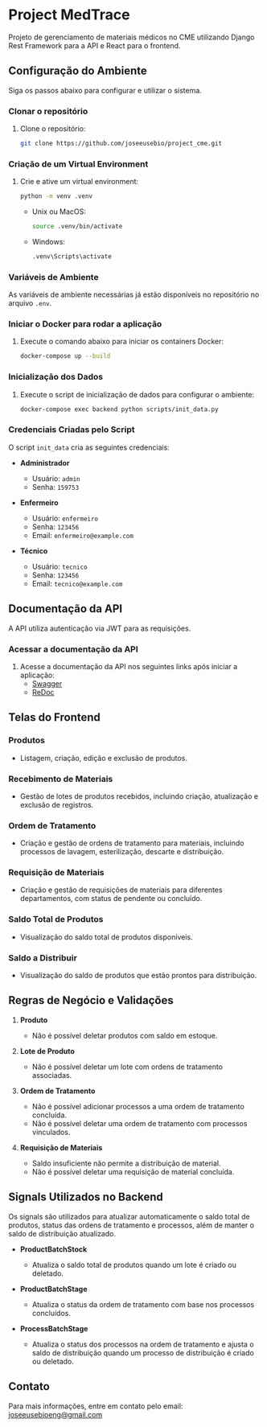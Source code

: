 # Project MedTrace

Projeto de gerenciamento de materiais médicos no CME utilizando Django Rest Framework para a API e React para o frontend.

## Configuração do Ambiente

Siga os passos abaixo para configurar e utilizar o sistema.

### Clonar o repositório

1. Clone o repositório:
    ```bash
    git clone https://github.com/joseeusebio/project_cme.git
    ```

### Criação de um Virtual Environment

1. Crie e ative um virtual environment:
    ```bash
    python -m venv .venv
    ```
    - Unix ou MacOS:
        ```bash
        source .venv/bin/activate
        ```
    - Windows:
        ```bash
        .venv\Scripts\activate
        ```

### Variáveis de Ambiente

As variáveis de ambiente necessárias já estão disponíveis no repositório no arquivo `.env`.

### Iniciar o Docker para rodar a aplicação

1. Execute o comando abaixo para iniciar os containers Docker:
    ```bash
    docker-compose up --build
    ```

### Inicialização dos Dados

1. Execute o script de inicialização de dados para configurar o ambiente:
    ```bash
    docker-compose exec backend python scripts/init_data.py
    ```

### Credenciais Criadas pelo Script

O script `init_data` cria as seguintes credenciais:

- **Administrador**
  - Usuário: `admin`
  - Senha: `159753`

- **Enfermeiro**
  - Usuário: `enfermeiro`
  - Senha: `123456`
  - Email: `enfermeiro@example.com`

- **Técnico**
  - Usuário: `tecnico`
  - Senha: `123456`
  - Email: `tecnico@example.com`

## Documentação da API

A API utiliza autenticação via JWT para as requisições.

### Acessar a documentação da API

1. Acesse a documentação da API nos seguintes links após iniciar a aplicação:
    - [Swagger](http://localhost:8000/swagger/)
    - [ReDoc](http://localhost:8000/redoc/)

## Telas do Frontend

### Produtos
- Listagem, criação, edição e exclusão de produtos.

### Recebimento de Materiais
- Gestão de lotes de produtos recebidos, incluindo criação, atualização e exclusão de registros.

### Ordem de Tratamento
- Criação e gestão de ordens de tratamento para materiais, incluindo processos de lavagem, esterilização, descarte e distribuição.

### Requisição de Materiais
- Criação e gestão de requisições de materiais para diferentes departamentos, com status de pendente ou concluído.

### Saldo Total de Produtos
- Visualização do saldo total de produtos disponíveis.

### Saldo a Distribuir
- Visualização do saldo de produtos que estão prontos para distribuição.

## Regras de Negócio e Validações

1. **Produto**
   - Não é possível deletar produtos com saldo em estoque.
   
2. **Lote de Produto**
   - Não é possível deletar um lote com ordens de tratamento associadas.
   
3. **Ordem de Tratamento**
   - Não é possível adicionar processos a uma ordem de tratamento concluída.
   - Não é possível deletar uma ordem de tratamento com processos vinculados.
   
4. **Requisição de Materiais**
   - Saldo insuficiente não permite a distribuição de material.
   - Não é possível deletar uma requisição de material concluída.

## Signals Utilizados no Backend

Os signals são utilizados para atualizar automaticamente o saldo total de produtos, status das ordens de tratamento e processos, além de manter o saldo de distribuição atualizado.

- **ProductBatchStock**
  - Atualiza o saldo total de produtos quando um lote é criado ou deletado.

- **ProductBatchStage**
  - Atualiza o status da ordem de tratamento com base nos processos concluídos.

- **ProcessBatchStage**
  - Atualiza o status dos processos na ordem de tratamento e ajusta o saldo de distribuição quando um processo de distribuição é criado ou deletado.

## Contato

Para mais informações, entre em contato pelo email: joseeusebioeng@gmail.com
